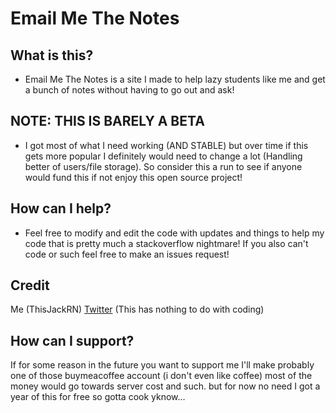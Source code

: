 # Email Me The Notes
##  What is this?

 - Email Me The Notes is a site I made to help lazy students like me and get a bunch of notes without having to go out and ask!

## NOTE: THIS IS BARELY A BETA

 - I got most of what I need working (AND STABLE) but over time if this gets more popular I definitely would need to change a lot (Handling better of users/file storage). So consider this a run to see if anyone would fund this if not enjoy this open source project! 

 
## How can I help?
 - Feel free to modify and edit the code with updates and things to help my code that is pretty much a stackoverflow nightmare! If you also can't code or such feel free to make an issues request!

## Credit
Me (ThisJackRN)
[Twitter](https://x.com/ThisJackRN) (This has nothing to do with coding)

## How can I support?

If for some reason in the future you want to support me I'll make probably one of those buymeacoffee account (i don't even like coffee) most of the money would go towards server cost and such. but for now no need I got a year of this for free so gotta cook yknow...
